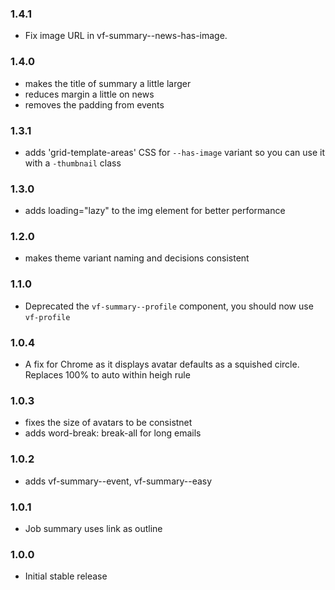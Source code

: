 ### 1.4.1

* Fix image URL in vf-summary--news-has-image.

### 1.4.0

* makes the title of summary a little larger
* reduces margin a little on news
* removes the padding from events

### 1.3.1

* adds 'grid-template-areas' CSS for `--has-image` variant so you can use it with a `-thumbnail` class

### 1.3.0

* adds loading="lazy" to the img element for better performance

### 1.2.0

* makes theme variant naming and decisions consistent

### 1.1.0

* Deprecated the `vf-summary--profile` component, you should now use `vf-profile`

### 1.0.4

* A fix for Chrome as it displays avatar defaults as a squished circle. Replaces 100% to auto within heigh rule

### 1.0.3

* fixes the size of avatars to be consistnet
* adds word-break: break-all for long emails

### 1.0.2

* adds vf-summary--event, vf-summary--easy

### 1.0.1

* Job summary uses link as outline

### 1.0.0

* Initial stable release

